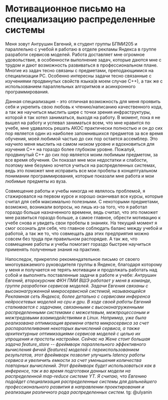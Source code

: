 # Мотивационное письмо на специализацию распределенные системы


Меня зовут Антрушин Евгений, я студент группы БПМИ205 и параллельно с учебой я работаю в отделе рекламы Яндекса в группе разработи сервисов моделей. Работа доставляет мне огромное удовольствие, в особенности выполнение задач, которые даются мне с трудом и дают возможность развиваться в профессиональном плане. Многие из задач тесно связаны с предметами, преподающимися на специализации РС. Особенно интересны задачи тесно связанные с изучениями продвинутых свойств языка(в моем случае С++), а так же с использованием параллельных алгоритмов и асинхронного программирования.

Данная специализация - это отличная возможность для меня проявить себя и укрепить свою любовь к чтению/написанию качественного кода, а так же научиться мыслить шире с точки зрения инфраструктуры, которой я так хотел заниматься, выходя на работу. В момент, пока я не вышел на работу и успевал заниматься всем, что мне нравится по учебе, мне удавалось решать АКОС практически полностью и он до сих пор является один из наиболее запомнившихся предметов за все время обучения, моей любимой частью до сих пор остается ассемблер. Это научило меня мыслить на самом низком уровне и вдохновиться для изучения C++ на гораздо более глубоком уровне. Пожалуй, продвинутый С++ до сих пор является моим любимым предметом, за все время обучения. Он показал мне мои недостатки и слабости, поэтому мне безумно хочется учиться на распределенных системах, ведь это поможет мне исправить все мои пробелы в концептуальном понимании программирования, которые показали мне работа и мои любимые предметы из вуза.

Совмещение работы и учебы никогда не являлось проблемой, я стажировался на первом курсе и хорошо оканчивал все курсы, которые считал для себя максимально полезными. С некоторыми предметами, возможно, возникали вопросы, но лишь из-за того, что я работал гораздо больше назначенного времени, ведь считал, что это поможет мне развиться гораздо больше, а самое главное, обрести мотивацию к учебе снова и увидеть свои пробелы в знаниях. На текущий момент я смог осознать для себя, что главное соблюдать баланс между учебой и работой, а так же то, что совмещать два этих предприятия можно совсем без труда при правильном распорядке. А так же, что совмещение работы и учебы помогает гораздо быстрее научиться применять полученные знания на практике.

Напоследок, прикреплю рекомендательное письмо от своего многоуважаемого руководителя группы в Яндексе, благодаря которому у меня и получается не терять мотивации и продолжать работать над собой и выполнять поставленные задачи в работе и учебе:
*Антрушин Евгений, второкурсник ФКН ПМИ ВШЭ работает у меня в команде, группе разработки сервисов моделей. Задачи Евгения связаны с высоконагруженной микросервисной системой, называющейся Рекламная сеть Яндекса, более детально с сервисами инференса нейросетевых моделей на cpu и gpu. В ходе своей работы Евгений сталкивается с задачами, связанными с высоконагруженными распределенными системами с межсетевым, межпроцессоным и межтредовыми взаимодействиями в Linux. Например, уже была реализована оптимизация времени ответа микросервиса за счет распараллеливания некоторых вычислений сервиса, а также архитектурные оптимизациями сервисов моделей с целью их упрощения и простоты настройки. Сейчас на Жене стоит большая задача feature_store -- фреймворк параллельного эффективного вычисления фичей (features) моделей с переиспользованием результатов, этот фреймворк позволит улучшить latency работы сервиса и увеличить емкости за счет уменьшения количества повторных вычислений. Этот фреймворк будет использоваться как в инференсе, так и во время подготовки данных модели на распределенной map-reduce системе YT.
Я считаю, что Евгению подойдет специализация распределенные системы для дальнейшего профессионального развития в направлении проектирования и реализации различного рода распределенных систем.* 
tg: @ulyanin
